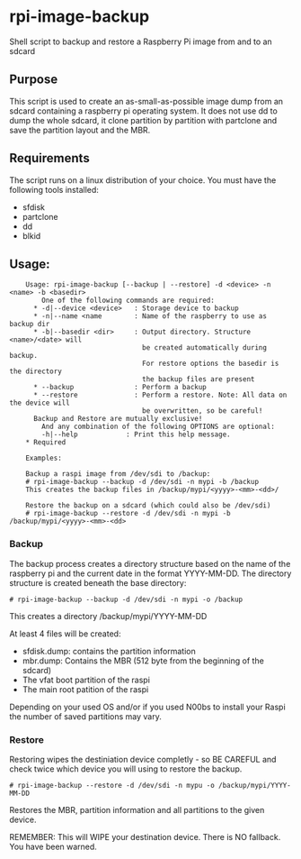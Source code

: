 # rpi-image-backup
Shell script to backup and restore a Raspberry Pi image from and to an sdcard

## Purpose
This script is used to create an as-small-as-possible image dump from an sdcard containing a raspberry pi operating system. It does not use dd to dump the whole sdcard, it clone partition by partition with partclone and save the partition layout and the MBR. 

## Requirements
The script runs on a linux distribution of your choice. You must have the following tools installed:

* sfdisk
* partclone
* dd
* blkid


## Usage: 

```
    Usage: rpi-image-backup [--backup | --restore] -d <device> -n <name> -b <basedir>
        One of the following commands are required:
      * -d|--device <device>   : Storage device to backup
      * -n|--name <name        : Name of the raspberry to use as backup dir
      * -b|--basedir <dir>     : Output directory. Structure <name>/<date> will
                                 be created automatically during backup.
                                 For restore options the basedir is the directory
                                 the backup files are present
      * --backup               : Perform a backup
      * --restore              : Perform a restore. Note: All data on the device will
                                 be overwritten, so be careful!
      Backup and Restore are mutually exclusive!
        And any combination of the following OPTIONS are optional:
        -h|--help            : Print this help message.
    * Required

    Examples:

    Backup a raspi image from /dev/sdi to /backup:
    # rpi-image-backup --backup -d /dev/sdi -n mypi -b /backup
    This creates the backup files in /backup/mypi/<yyyy>-<mm>-<dd>/

    Restore the backup on a sdcard (which could also be /dev/sdi)
    # rpi-image-backup --restore -d /dev/sdi -n mypi -b /backup/mypi/<yyyy>-<mm>-<dd>
```

### Backup
The backup process creates a directory structure based on the name of the raspberry pi and the current date in the format YYYY-MM-DD. The directory structure is created beneath the base directory: 

```
# rpi-image-backup --backup -d /dev/sdi -n mypi -o /backup
```
This creates a directory /backup/mypi/YYYY-MM-DD

At least 4 files will be created: 
* sfdisk.dump: contains the partition information
* mbr.dump: Contains the MBR (512 byte from the beginning of the sdcard)
* The vfat boot partition of the raspi
* The main root patition of the raspi

Depending on your used OS and/or if you used N00bs to install your Raspi the number of saved partitions may vary.

### Restore
Restoring wipes the destiniation device completly - so BE CAREFUL and check twice which device you will using to restore the backup.

```
# rpi-image-backup --restore -d /dev/sdi -n mypu -o /backup/mypi/YYYY-MM-DD
```

Restores the MBR, partition information and all partitions to the given device. 

REMEMBER: This will WIPE your destination device. There is NO fallback. You have been warned.



